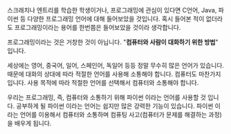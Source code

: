 스크래치나 엔트리를 학습한 학생이거나, 프로그래밍에 관심이 있다면 C언어, Java, 파이썬 등 다양한 프로그래밍 언어에 대해 들어보았을 것입니다. 혹시 들어본 적이 없더라도 프로그래밍이라는 용어를 한번쯤은 들어보았을 것이라 생각합니다.

프로그래밍이라는 것은 거창한 것이 아닙니다. "**컴퓨터와 사람이 대화하기 위한 방법**" 입니다.

세상에는 영어, 중국어, 일어, 스페인어, 독일어 등등 정말 무수히 많은 언어가 있습니다. 때문에 대화의 상대에 따라 적절한 언어를 사용해 소통해야 합니다. 컴퓨터도 마찬가지 입니다. 사용 목적에 따라 적절한 언어를 선택해서 컴퓨터와 소통해야 합니다.

우리는 프로그래밍, 즉, 컴퓨터와 소통하기 위해 파이썬 이라는 언어를 사용할 것 입니다. 공부하게 될 파이썬 이라는 언어는 쉽지만 많은 강력한 기능이 있습니다. 파이썬 이라는 언어를 이용해서 컴퓨터와 소통하며 컴퓨팅 사고(컴퓨터가 문제를 해결하는 과정)을 배우게 됩니다.